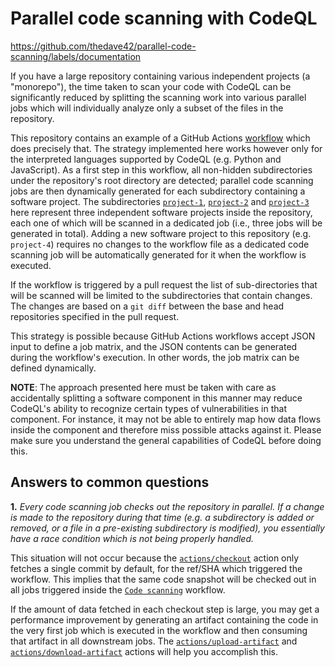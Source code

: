 # Parallel code scanning with CodeQL

https://github.com/thedave42/parallel-code-scanning/labels/documentation

If you have a large repository containing various independent projects (a
"monorepo"), the time taken to scan your code with CodeQL can be significantly
reduced by splitting the scanning work into various parallel jobs which will
individually analyze only a subset of the files in the repository.

This repository contains an example of a GitHub Actions
[workflow](.github/workflows/code-scanning.yml) which does precisely
that. The strategy implemented here works however only for the interpreted
languages supported by CodeQL (e.g. Python and JavaScript). As a first step in
this workflow, all non-hidden subdirectories under the repository's root
directory are detected; parallel code scanning jobs are then dynamically
generated for each subdirectory containing a software project. The
subdirectories [`project-1`](./project-1), [`project-2`](./project-2) and
[`project-3`](./project-3) here represent three independent software projects
inside the repository, each one of which will be scanned in a dedicated job
(i.e., three jobs will be generated in total). Adding a new software project to
this repository (e.g. `project-4`) requires no changes to the workflow file as a
dedicated code scanning job will be automatically generated for it when the
workflow is executed.

If the workflow is triggered by a pull request the list of sub-directories that 
will be scanned will be limited to the subdirectories that contain changes. The 
changes are based on a `git diff` between the base and head repositories specified
in the pull request.  

This strategy is possible because GitHub Actions workflows accept JSON input to
define a job matrix, and  the JSON contents can be generated during the
workflow's execution. In other words, the job matrix can be defined dynamically.

**NOTE**: The approach presented here must be taken with care as accidentally
splitting a software component in this manner may reduce CodeQL's ability to
recognize certain types of vulnerabilities in that component. For instance, it
may not be able to entirely map how data flows inside the component and
therefore miss possible attacks against it. Please make sure you understand the
general capabilities of CodeQL before doing this.

## Answers to common questions

**1.** _Every code scanning job checks out the repository in parallel. If a
change is made to the repository during that time (e.g. a subdirectory is added
or removed, or a file in a pre-existing subdirectory is modified), you
essentially have a race condition which is not being properly handled._

This situation will not occur because the
[`actions/checkout`](https://github.com/actions/checkout/) action only fetches a
single commit by default, for the ref/SHA which triggered the workflow. This
implies that the same code snapshot will be checked out in all jobs triggered
inside the [`Code scanning`](.github/workflows/code-scanning.yml) workflow.

If the amount of data fetched in each checkout step is large, you may get a
performance improvement by generating an artifact containing the code in the
very first job which is executed in the workflow and then consuming that
artifact in all downstream jobs. The
[`actions/upload-artifact`](https://github.com/actions/upload-artifact) and
[`actions/download-artifact`](https://github.com/actions/download-artifact)
actions will help you accomplish this.

